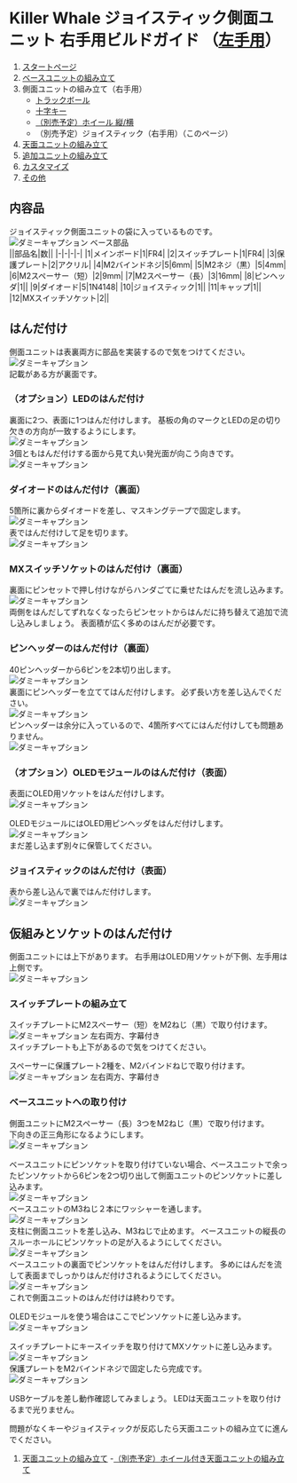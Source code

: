 # Killer Whale ジョイスティック側面ユニット 右手用ビルドガイド （[左手用](../左手用/側面ユニット_トラックボール.md)）

1. [スタートページ](../README.md)
2. [ベースユニットの組み立て](../右手用/2_ベースユニット.md)
3. 側面ユニットの組み立て（右手用）
   - [トラックボール](../右手用/3_側面ユニット_トラックボール.md)
   - [十字キー](../右手用/3_側面ユニット_十字キー.md)
   - [（別売予定）ホイール 縦/横](../右手用/3_側面ユニット_ホイール.md)
   - （別売予定）ジョイスティック（右手用）（このページ）
4.  [天面ユニットの組み立て](../右手用/4_天面ユニット.md)
5. [追加ユニットの組み立て](../右手用/5_追加ユニット.md)
6. [カスタマイズ](../6_カスタマイズ.md)
7. [その他](../7_その他.md)

## 内容品
ジョイスティック側面ユニットの袋に入っているものです。  
![ダミーキャプション ベース部品](../img/IMG_.jpeg)    
||部品名|数||
|-|-|-|-|
|1|メインボード|1|FR4|
|2|スイッチプレート|1|FR4|
|3|保護プレート|2|アクリル|
|4|M2バインドネジ|5|6mm|
|5|M2ネジ（黒）|5|4mm|
|6|M2スペーサー（短）|2|9mm|
|7|M2スペーサー（長）|3|16mm|
|8|ピンヘッダ|1||
|9|ダイオード|5|1N4148|
|10|ジョイスティック|1||
|11|キャップ|1||
|12|MXスイッチソケット|2||
## はんだ付け
側面ユニットは表裏両方に部品を実装するので気をつけてください。  
![ダミーキャプション ](../img/IMG_.jpeg)  
記載がある方が裏面です。  
### （オプション）LEDのはんだ付け
裏面に2つ、表面に1つはんだ付けします。  基板の角のマークとLEDの足の切り欠きの方向が一致するようにします。  
![ダミーキャプション ](../img/IMG_.jpeg)  
3個ともはんだ付けする面から見て丸い発光面が向こう向きです。  
![ダミーキャプション ](../img/IMG_.jpeg)  

### ダイオードのはんだ付け（裏面）
5箇所に裏からダイオードを差し、マスキングテープで固定します。  
![ダミーキャプション ](../img/IMG_.jpeg)  
表ではんだ付けして足を切ります。  
![ダミーキャプション ](../img/IMG_.jpeg)  

### MXスイッチソケットのはんだ付け（裏面）
裏面にピンセットで押し付けながらハンダごてに乗せたはんだを流し込みます。  
![ダミーキャプション ](../img/IMG_.jpeg)  
両側をはんだしてずれなくなったらピンセットからはんだに持ち替えて追加で流し込みしましょう。  表面積が広く多めのはんだが必要です。  

### ピンヘッダーのはんだ付け（裏面）
40ピンヘッダーから6ピンを2本切り出します。  
![ダミーキャプション ](../img/IMG_.jpeg)  
裏面にピンヘッダーを立ててはんだ付けします。  必ず長い方を差し込んでください。  
![ダミーキャプション ](../img/IMG_.jpeg)  
ピンヘッダーは余分に入っているので、4箇所すべてにはんだ付けしても問題ありません。  
![ダミーキャプション ](../img/IMG_.jpeg)  

### （オプション）OLEDモジュールのはんだ付け（表面）
表面にOLED用ソケットをはんだ付けします。  
![ダミーキャプション ](../img/IMG_.jpeg)  

OLEDモジュールにはOLED用ピンヘッダをはんだ付けします。  
![ダミーキャプション ](../img/IMG_.jpeg)  
まだ差し込まず別々に保管してください。  
### ジョイスティックのはんだ付け（表面）
表から差し込んで裏ではんだ付けします。  
![ダミーキャプション ](../img/IMG_.jpeg)  



## 仮組みとソケットのはんだ付け
側面ユニットには上下があります。  右手用はOLED用ソケットが下側、左手用は上側です。  
![ダミーキャプション ](../img/IMG_.jpeg)  
### スイッチプレートの組み立て
スイッチプレートにM2スペーサー（短）をM2ねじ（黒）で取り付けます。  
![ダミーキャプション 左右両方、字幕付き](../img/IMG_.jpeg)  
スイッチプレートも上下があるので気をつけてください。  
  
スペーサーに保護プレート2種を、M2バインドねじで取り付けます。  
![ダミーキャプション 左右両方、字幕付き](../img/IMG_.jpeg)  

### ベースユニットへの取り付け
側面ユニットにM2スペーサー（長）3つをM2ねじ（黒）で取り付けます。  
下向きの正三角形になるようにします。  
![ダミーキャプション ](../img/IMG_.jpeg)  

ベースユニットにピンソケットを取り付けていない場合、ベースユニットで余ったピンソケットから6ピンを2つ切り出して側面ユニットのピンソケットに差し込みます。  
![ダミーキャプション ](../img/IMG_.jpeg)  
ベースユニットのM3ねじ２本にワッシャーを通します。  
![ダミーキャプション ](../img/IMG_.jpeg)  
支柱に側面ユニットを差し込み、M3ねじで止めます。  ベースユニットの縦長のスルーホールにピンソケットの足が入るようにしてください。  
![ダミーキャプション ](../img/IMG_.jpeg)  
ベースユニットの裏面でピンソケットをはんだ付けします。  多めにはんだを流して表面までしっかりはんだ付けされるようにしてください。  
![ダミーキャプション ](../img/IMG_.jpeg)  
これで側面ユニットのはんだ付けは終わりです。  

OLEDモジュールを使う場合はここでピンソケットに差し込みます。  
![ダミーキャプション ](../img/IMG_.jpeg)  

スイッチプレートにキースイッチを取り付けてMXソケットに差し込みます。  
![ダミーキャプション ](../img/IMG_.jpeg)  
保護プレートをM2バインドネジで固定したら完成です。  
![ダミーキャプション ](../img/IMG_.jpeg)  
 
USBケーブルを差し動作確認してみましょう。  LEDは天面ユニットを取り付けるまで光りません。  

問題がなくキーやジョイスティックが反応したら天面ユニットの組み立てに進んでください。  
1. [天面ユニットの組み立て](../右手用/天面ユニット.md)
    -[（別売予定）ホイール付き天面ユニットの組み立て](../右手用/ホイール付き天面ユニット.md)

